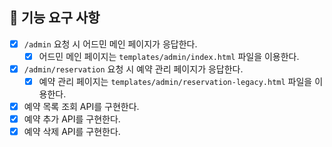 ## 📝 기능 요구 사항

- [x] `/admin` 요청 시 어드민 메인 페이지가 응답한다.
  - [x] 어드민 메인 페이지는 `templates/admin/index.html` 파일을 이용한다.
- [x] `/admin/reservation` 요청 시 예약 관리 페이지가 응답한다.
  - [x] 예약 관리 페이지는 `templates/admin/reservation-legacy.html` 파일을 이용한다.

- [x] 예약 목록 조회 API를 구현한다.
- [x] 예약 추가 API를 구현한다.
- [x] 예약 삭제 API를 구현한다.

